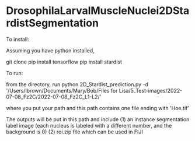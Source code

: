 # DrosophilaLarvalMuscleNuclei2DStardistSegmentation


To install:

Assuming you have python installed,

git clone 
pip install tensorflow
pip install stardist

To run:

from the directory, run
python 2D_Stardist_prediction.py -d '/Users/lbrown/Documents/Mary/Bob/Files for Lisa/5_Test-images/2022-07-08_Fz2C/2022-07-08_Fz2C_L1-L2/'

where you put your path and this path contains one file ending with 'Hoe.tif'

The outputs will be put in this path and include
(1) an instance segmentation label image (each nucleus is labeled with a different number, and the background is 0)
(2) roi.zip file which can be used in FIJI

